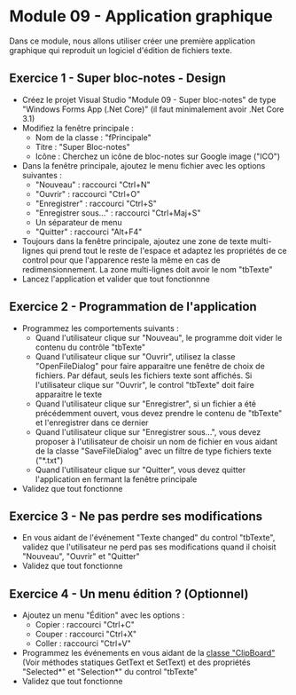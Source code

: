 # Module 09 - Application graphique

Dans ce module, nous allons utiliser créer une première application graphique qui reproduit un logiciel d'édition de fichiers texte.

## Exercice 1 - Super bloc-notes - Design

- Créez le projet Visual Studio "Module 09 - Super bloc-notes" de type "Windows Forms App (.Net Core)" (il faut minimalement avoir .Net Core 3.1)
- Modifiez la fenêtre principale :
  - Nom de la classe : "fPrincipale"
  - Titre : "Super Bloc-notes"
  - Icône : Cherchez un icône de bloc-notes sur Google image ("ICO")
- Dans la fenêtre principale, ajoutez le menu fichier avec les options suivantes :
  - "Nouveau" : raccourci "Ctrl+N"
  - "Ouvrir" : raccourci "Ctrl+O"
  - "Enregistrer" : raccourci "Ctrl+S"
  - "Enregistrer sous..." : raccourci "Ctrl+Maj+S"
  - Un séparateur de menu
  - "Quitter" : raccourci "Alt+F4"
- Toujours dans la fenêtre principale, ajoutez une zone de texte multi-lignes qui prend tout le reste de l'espace et adaptez les propriétés de ce control pour que l'apparence reste la même en cas de redimensionnement. La zone multi-lignes doit avoir le nom "tbTexte"
- Lancez l'application et valider que tout fonctionnne

## Exercice 2 - Programmation de l'application

- Programmez les comportements suivants :
  - Quand l'utilisateur clique sur "Nouveau", le programme doit vider le contenu du contrôle "tbTexte"
  - Quand l'utilisateur clique sur "Ouvrir", utilisez la classe "OpenFileDialog" pour faire apparaitre une fenêtre de choix de fichiers. Par défaut, seuls les fichiers texte sont affichés. Si l'utilisateur clique sur "Ouvrir", le control "tbTexte" doit faire apparaitre le texte
  - Quand l'utilisateur clique sur "Enregistrer", si un fichier a été précédemment ouvert, vous devez prendre le contenu de "tbTexte" et l'enregistrer dans ce dernier
  - Quand l'utilisateur clique sur "Enregistrer sous...", vous devez proposer à l'utilisateur de choisir un nom de fichier en vous aidant de la classe "SaveFileDialog" avec un filtre de type fichiers texte ("*.txt")
  - Quand l'utilisateur clique sur "Quitter", vous devez quitter l'application en fermant la fenêtre principale
- Validez que tout fonctionne

## Exercice 3 - Ne pas perdre ses modifications

- En vous aidant de l'événement "Texte changed" du control "tbTexte", validez que l'utilisateur ne perd pas ses modifications quand il choisit "Nouveau", "Ouvrir" et "Quitter"
- Validez que tout fonctionne

## Exercice 4 - Un menu édition ? (Optionnel)

- Ajoutez un menu "Édition" avec les options :
  - Copier : raccourci "Ctrl+C"
  - Couper : raccourci "Ctrl+X"
  - Coller : raccourci "Ctrl+V"
- Programmez les événements en vous aidant de la [classe "ClipBoard"](https://docs.microsoft.com/en-us/dotnet/api/system.windows.clipboard.gettext?view=netcore-3.1) (Voir méthodes statiques GetText et SetText) et des propriétés "Selected*" et "Selection*" du control "tbTexte"
- Validez que tout fonctionne
